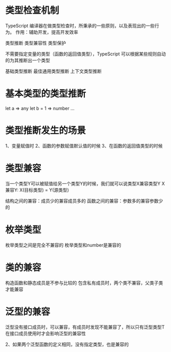 # 类型检查机制
TypeScript 编译器在做类型检查时，所秉承的一些原则，以及表现出的一些行为。
作用：辅助开发，提高开发效率

类型推断
类型兼容性
类型保护

不需要指定变量的类型（函数的返回值类型），TypeScript 可以根据某些规则自动的为其推断出一个类型

基础类型推断
最佳通用类型推断
上下文类型推断

# 基本类型的类型推断
let a  => any
let b = 1  => number
...

# 类型推断发生的场景
1、变量赋值时
2、函数的参数赋值默认值的时候
3、在函数的返回值类型的时候

# 类型兼容
当一个类型Y可以被赋值给另一个类型Y的时候，我们就可以说类型X兼容类型Y
  X兼容Y: X(目标类型) = Y(源类型)

结构之间的兼容：成员少的兼容成员多的
函数之间的兼容：参数多的兼容参数少的

# 枚举类型
枚举类型之间是完全不兼容的
枚举类型和number是兼容的

# 类的兼容
构造函数和静态成员是不参与比较的
包含私有成员时，两个类不兼容，父类子类才能兼容

# 泛型的兼容
泛型没有接口成员时，可以兼容，有成员时发现不能兼容了，所以只有泛型类型T在接口成员使用时才会影响泛型的兼容性

2、如果两个泛型函数的定义相同，没有指定类型，也是兼容的